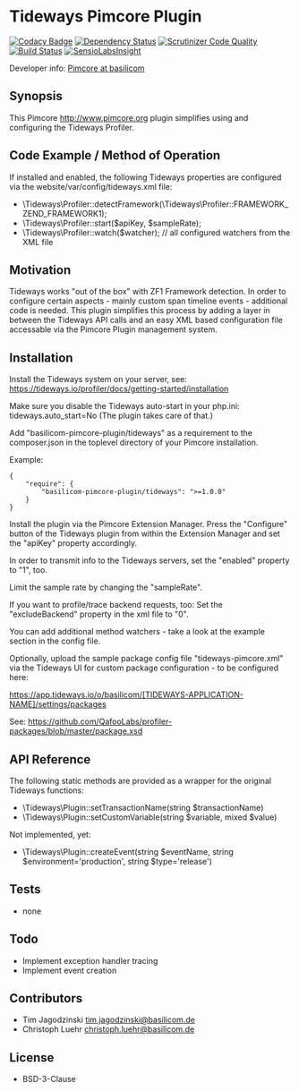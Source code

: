 Tideways Pimcore Plugin
================================================

[![Codacy Badge](https://www.codacy.com/project/badge/219fb4f776944b4ebaf770889133d39e)](https://www.codacy.com/app/basilicom/pimcore-plugin-tideways)
[![Dependency Status](https://www.versioneye.com/php/basilicom-pimcore-plugin:tideways/1.0.2/badge.svg)](https://www.versioneye.com/php/basilicom-pimcore-plugin:tideways/1.0.2)
[![Scrutinizer Code Quality](https://scrutinizer-ci.com/g/basilicom/pimcore-plugin-tideways/badges/quality-score.png?b=master)](https://scrutinizer-ci.com/g/basilicom/pimcore-plugin-tideways/?branch=master)
[![Build Status](https://scrutinizer-ci.com/g/basilicom/pimcore-plugin-tideways/badges/build.png?b=master)](https://scrutinizer-ci.com/g/basilicom/pimcore-plugin-tideways/build-status/master)
[![SensioLabsInsight](https://insight.sensiolabs.com/projects/27503bf4-789a-4856-bc83-783e24c2e6af/mini.png)](https://insight.sensiolabs.com/projects/27503bf4-789a-4856-bc83-783e24c2e6af)

Developer info: [Pimcore at basilicom](http://basilicom.de/en/pimcore)

## Synopsis

This Pimcore http://www.pimcore.org plugin simplifies using
and configuring the Tideways Profiler.

## Code Example / Method of Operation

If installed and enabled, the following Tideways properties
are configured via the website/var/config/tideways.xml file:

* \Tideways\Profiler::detectFramework(\Tideways\Profiler::FRAMEWORK_ZEND_FRAMEWORK1);
* \Tideways\Profiler::start($apiKey, $sampleRate);
* \Tideways\Profiler::watch($watcher); // all configured watchers from the XML file

## Motivation

Tideways works "out of the box" with ZF1 Framework detection.
In order to configure certain aspects - mainly custom span timeline
events - additional code is needed. This plugin simplifies this
process by adding a layer in between the Tideways API calls and
an easy XML based configuration file accessable via the Pimcore
Plugin management system.

## Installation

Install the Tideways system on your server, see: https://tideways.io/profiler/docs/getting-started/installation

Make sure you disable the Tideways auto-start in your php.ini: tideways.auto_start=No (The plugin takes care of that.)

Add "basilicom-pimcore-plugin/tideways" as a requirement to the
composer.json in the toplevel directory of your Pimcore installation.

Example:

    {
        "require": {
            "basilicom-pimcore-plugin/tideways": ">=1.0.0"
        }
    }
    
Install the plugin via the Pimcore Extension Manager. Press the "Configure" button of the
Tideways plugin from within the Extension Manager and set the "apiKey" property accordingly.

In order to transmit info to the Tideways servers, set the "enabled" property to "1", too.

Limit the sample rate by changing the "sampleRate".

If you want to profile/trace backend requests, too: Set the "excludeBackend" property in
the xml file to "0".
  
You can add additional method watchers - take a look at the example section in the
config file.

Optionally, upload the sample package config file "tideways-pimcore.xml" via the
Tideways UI for custom package configuration - to be configured here:  

  https://app.tideways.io/o/basilicom/[TIDEWAYS-APPLICATION-NAME]/settings/packages

See: https://github.com/QafooLabs/profiler-packages/blob/master/package.xsd

## API Reference

The following static methods are provided as a wrapper for the original
Tideways functions:
 
* \Tideways\Plugin::setTransactionName(string $transactionName)
* \Tideways\Plugin::setCustomVariable(string $variable, mixed $value)

Not implemented, yet:

* \Tideways\Plugin::createEvent(string $eventName, string $environment='production', string $type='release')

## Tests

* none

## Todo

* Implement exception handler tracing 
* Implement event creation

## Contributors

* Tim Jagodzinski <tim.jagodzinski@basilicom.de>
* Christoph Luehr <christoph.luehr@basilicom.de>

## License

* BSD-3-Clause
